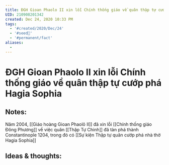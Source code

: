```yaml
---
title: ĐGH Gioan Phaolo II xin lỗi Chính thống giáo về quân thập tự cướp phá Hagia Sophia
UID: 210908201342
created: Dec 24, 2020 10:33 PM
tags:
  - '#created/2020/Dec/24'
  - '#seed🥜'
  - '#permanent/fact'
aliases:
  - 
---
```

# ĐGH Gioan Phaolo II xin lỗi Chính thống giáo về quân thập tự cướp phá Hagia Sophia

## Notes:
Năm 2004, [[Giáo hoàng Gioan Phaolô II]]  đã xin lỗi [[Chính thống giáo Đông Phương]] về việc quân [[Thập Tự Chinh]] đã tàn phá thành Constantinople 1204, trong đó có [[Sự kiện Thập tự quân cướp phá nhà thờ Hagia Sophia]]

## Ideas & thoughts:

